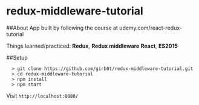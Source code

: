# redux-middleware-tutorial

##About
App built by following the course at udemy.com/react-redux-tutorial

Things learned/practiced: **Redux**, **Redux middleware** **React**, **ES2015**

##Setup
```
  > git clone https://github.com/girb0t/redux-middleware-tutorial.git
  > cd redux-middleware-tutorial
  > npm install
  > npm start
```
Visit `http://localhost:8080/`

